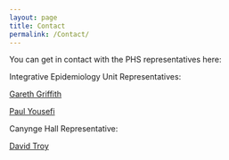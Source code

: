 ```yaml
---
layout: page
title: Contact
permalink: /Contact/
---
```


You can get in contact with the PHS representatives here:

Integrative Epidemiology Unit Representatives:

[Gareth Griffith](mailto:g.griffith@bristol.ac.uk)

[Paul Yousefi](mailto:paul.yousefi@bristol.ac.uk)

Canynge Hall Representative:

[David Troy](mailto:david.troy@bristol.ac.uk)

